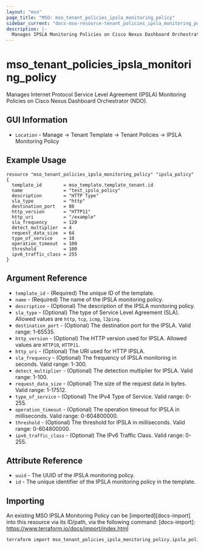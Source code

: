 ```yaml
---
layout: "mso"
page_title: "MSO: mso_tenant_policies_ipsla_monitoring_policy"
sidebar_current: "docs-mso-resource-tenant_policies_ipsla_monitoring_policy"
description: |-
  Manages IPSLA Monitoring Policies on Cisco Nexus Dashboard Orchestrator (NDO)
---
```




# mso_tenant_policies_ipsla_monitoring_policy #

Manages Internet Protocol Service Level Agreement (IPSLA) Monitoring Policies on Cisco Nexus Dashboard Orchestrator (NDO).

## GUI Information ##

* `Location` - Manage -> Tenant Template -> Tenant Policies -> IPSLA Monitoring Policy

## Example Usage ##

```hcl
resource "mso_tenant_policies_ipsla_monitoring_policy" "ipsla_policy" {
  template_id        = mso_template.template_tenant.id
  name               = "test_ipsla_policy"
  description        = "HTTP Type"
  sla_type           = "http"
  destination_port   = 80
  http_version       = "HTTP11"
  http_uri           = "/example"
  sla_frequency      = 120
  detect_multiplier  = 4
  request_data_size  = 64
  type_of_service    = 18
  operation_timeout  = 100
  threshold          = 100
  ipv6_traffic_class = 255
}
```

## Argument Reference ##

* `template_id` - (Required) The unique ID of the template.
* `name` - (Required) The name of the IPSLA monitoring policy.
* `description` - (Optional) The description of the IPSLA monitoring policy.
* `sla_type` - (Optional) The type of Service Level Agreement (SLA). Allowed values are `http`, `tcp`, `icmp`, `l2ping`.
* `destination_port` - (Optional) The destination port for the IPSLA. Valid range: 1-65535.
* `http_version` - (Optional) The HTTP version used for IPSLA. Allowed values are `HTTP10`, `HTTP11`.
* `http_uri` - (Optional) The URI used for HTTP IPSLA.
* `sla_frequency` - (Optional) The frequency of IPSLA monitoring in seconds. Valid range: 1-300.
* `detect_multiplier` - (Optional) The detection multiplier for IPSLA. Valid range: 1-100.
* `request_data_size` - (Optional) The size of the request data in bytes. Valid range: 1-17512.
* `type_of_service` - (Optional) The IPv4 Type of Service. Valid range: 0-255.
* `operation_timeout` - (Optional) The operation timeout for IPSLA in milliseconds. Valid range: 0-604800000.
* `threshold` - (Optional) The threshold for IPSLA in milliseconds. Valid range: 0-604800000.
* `ipv6_traffic_class` - (Optional) The IPv6 Traffic Class. Valid range: 0-255.

## Attribute Reference ##

* `uuid` - The UUID of the IPSLA monitoring policy.
* `id` - The unique identifier of the IPSLA monitoring policy in the template.

## Importing ##

An existing MSO IPSLA Monitoring Policy can be [imported][docs-import] into this resource via its ID/path, via the following command: [docs-import]: <https://www.terraform.io/docs/import/index.html>

```bash
terraform import mso_tenant_policies_ipsla_monitoring_policy.ipsla_policy templateId/{template_id}/IPSLAMonitoringPolicy/{name}
```

